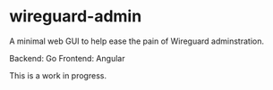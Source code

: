 # wireguard-admin

A minimal web GUI to help ease the pain of Wireguard adminstration.

Backend: Go
Frontend: Angular

This is a work in progress.
